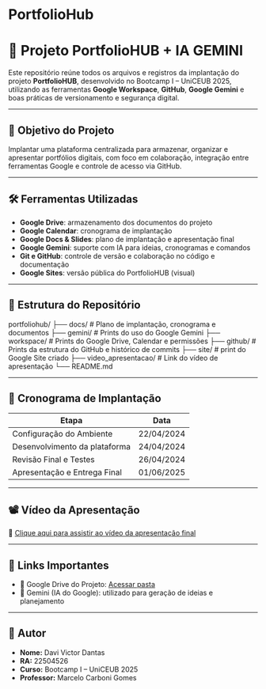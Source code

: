 # PortfolioHub
# 📌 Projeto PortfolioHUB + IA GEMINI

Este repositório reúne todos os arquivos e registros da implantação do projeto **PortfolioHUB**, desenvolvido no Bootcamp I – UniCEUB 2025, utilizando as ferramentas **Google Workspace**, **GitHub**, **Google Gemini** e boas práticas de versionamento e segurança digital.

---

## 🧠 Objetivo do Projeto

Implantar uma plataforma centralizada para armazenar, organizar e apresentar portfólios digitais, com foco em colaboração, integração entre ferramentas Google e controle de acesso via GitHub.

---

## 🛠️ Ferramentas Utilizadas

- **Google Drive**: armazenamento dos documentos do projeto  
- **Google Calendar**: cronograma de implantação  
- **Google Docs & Slides**: plano de implantação e apresentação final  
- **Google Gemini**: suporte com IA para ideias, cronogramas e comandos  
- **Git e GitHub**: controle de versão e colaboração no código e documentação  
- **Google Sites**: versão pública do PortfolioHUB (visual)

---

## 📁 Estrutura do Repositório

portfoliohub/
├── docs/ # Plano de implantação, cronograma e documentos
├── gemini/ # Prints do uso do Google Gemini
├── workspace/ # Prints do Google Drive, Calendar e permissões
├── github/ # Prints da estrutura do GitHub e histórico de commits
├── site/ # print do Google Site criado
├── video_apresentacao/ # Link do vídeo de apresentação
└── README.md 

---

## 📅 Cronograma de Implantação

| Etapa                            | Data          |
|----------------------------------|---------------|
| Configuração do Ambiente         | 22/04/2024    |
| Desenvolvimento da plataforma    | 24/04/2024    |
| Revisão Final e Testes           | 26/04/2024    |
| Apresentação e Entrega Final     | 01/06/2025    |

---

## 📽️ Vídeo da Apresentação

🔗 [Clique aqui para assistir ao vídeo da apresentação final](https://link-do-video-aqui.com)

---

## 🔗 Links Importantes

- 📁 Google Drive do Projeto: [Acessar pasta](https://drive.google.com/drive/folders/1ok_4KtDjTOYdyRba27g4At6Do20I4EZk)  
- 🧠 Gemini (IA do Google): utilizado para geração de ideias e planejamento  


---

## 👤 Autor

- **Nome:** Davi Victor Dantas  
- **RA:** 22504526  
- **Curso:** Bootcamp I – UniCEUB 2025  
- **Professor:** Marcelo Carboni Gomes
